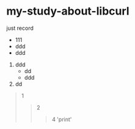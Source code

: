 # my-study-about-libcurl
just record
- 111
- ddd  
- ddd
1. ddd
   - dd
   - ddd
2. dd
>1
>>2
>>>4
'print'
